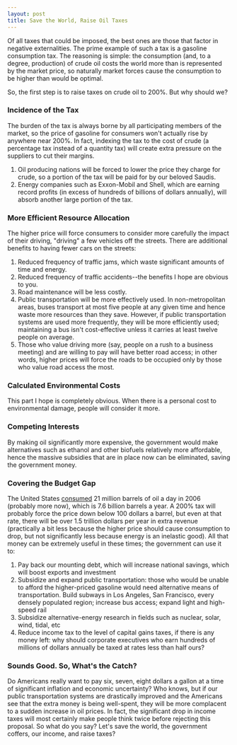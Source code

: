 ```yaml
---
layout: post
title: Save the World, Raise Oil Taxes
---
```

Of all taxes that could be imposed, the best ones are those that factor in negative externalities. The prime example of such a tax is a gasoline consumption tax. The reasoning is simple: the consumption (and, to a degree, production) of crude oil costs the world more than is represented by the market price, so naturally market forces cause the consumption to be higher than would be optimal.

So, the first step is to raise taxes on crude oil to 200%. But why should we?

### Incidence of the Tax ###

The burden of the tax is always borne by all participating members of the market, so the price of gasoline for consumers won't actually rise by anywhere near 200%. In fact, indexing the tax to the cost of crude (a percentage tax instead of a quantity tax) will create extra pressure on the suppliers to cut their margins.
<ol>
<li>Oil producing nations will be forced to lower the price they charge for crude, so a portion of the tax will be paid for by our beloved Saudis.</li>
<li>Energy companies such as Exxon-Mobil and Shell, which are earning record profits (in excess of hundreds of billions of dollars annually), will absorb another large portion of the tax.</li>
</ol>

### More Efficient Resource Allocation ###

The higher price will force consumers to consider more carefully the impact of their driving, "driving" a few vehicles off the streets. There are additional benefits to having fewer cars on the streets: 
<ol>
<li>Reduced frequency of traffic jams, which waste significant amounts of time and energy.</li>
<li>Reduced frequency of traffic accidents--the benefits I hope are obvious to you.</li>
<li>Road maintenance will be less costly.</li>
<li>Public transportation will be more effectively used. In non-metropolitan areas, buses transport at most five people at any given time and hence waste more resources than they save. However, if public transportation systems are used more frequently, they will be more efficiently used; maintaining a bus isn't cost-effective unless it carries at least twelve people on average.</li>
<li>Those who value driving more (say, people on a rush to a business meeting) and are willing to pay will have better road access; in other words, higher prices will force the roads to be occupied only by those who value road access the most.</li>
</ol>

### Calculated Environmental Costs ###

This part I hope is completely obvious. When there is a personal cost to environmental damage, people will consider it more.

### Competing Interests ###

By making oil significantly more expensive, the government would make alternatives such as ethanol and other biofuels relatively more affordable, hence the massive subsidies that are in place now can be eliminated, saving the government money.

### Covering the Budget Gap ###

The United States <a href="http://www.eia.doe.gov/basics/quickoil.html">consumed</a> 21 million barrels of oil a day in 2006 (probably more now), which is 7.6 billion barrels a year. A 200% tax will probably force the price down below 100 dollars a barrel, but even at that rate, there will be over 1.5 trillion dollars per year in extra revenue (practically a bit less because the higher price should cause consumption to drop, but not significantly less because energy is an inelastic good). All that money can be extremely useful in these times; the government can use it to:
<ol>
<li>Pay back our mounting debt, which will increase national savings, which will boost exports and investment</li>
<li>Subsidize and expand public transportation: those who would be unable to afford the higher-priced gasoline would need alternative means of transportation. Build subways in Los Angeles, San Francisco, every densely populated region; increase bus access; expand light and high-speed rail</li>
<li>Subsidize alternative-energy research in fields such as nuclear, solar, wind, tidal, etc</li>
<li>Reduce income tax to the level of capital gains taxes, if there is any money left: why should corporate executives who earn hundreds of millions of dollars annually be taxed at rates less than half ours?</li>
</ol>

### Sounds Good. So, What's the Catch? ###

Do Americans really want to pay six, seven, eight dollars a gallon at a time of significant inflation and economic uncertainty? Who knows, but if our public transportation systems are drastically improved and the Americans see that the extra money is being well-spent, they will be more complacent to a sudden increase in oil prices. In fact, the significant drop in income taxes will most certainly make people think twice before rejecting this proposal. So what do you say? Let's save the world, the government coffers, our income, and raise taxes?
